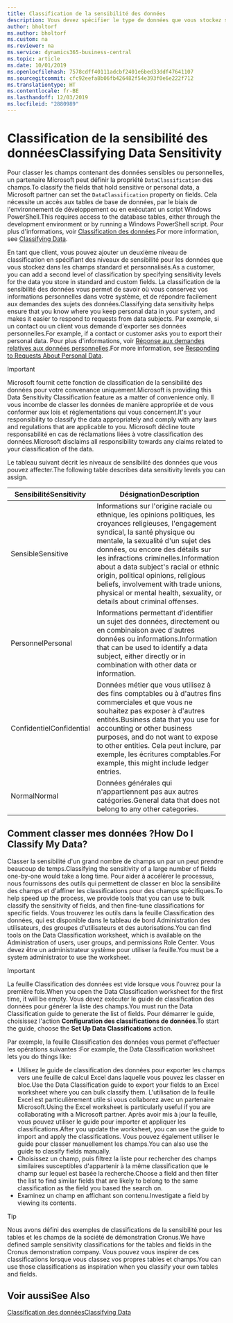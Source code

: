 ```yaml
---
title: Classification de la sensibilité des données
description: Vous devez spécifier le type de données que vous stockez sur les personnes afin de pouvoir répondre aux demandes des sujets des données.
author: bholtorf
ms.author: bholtorf
ms.custom: na
ms.reviewer: na
ms.service: dynamics365-business-central
ms.topic: article
ms.date: 10/01/2019
ms.openlocfilehash: 7578cdff40111adcbf2401e6bed33ddf47641107
ms.sourcegitcommit: cfc92eefa8b06fb426482f54e393f0e6e222f712
ms.translationtype: HT
ms.contentlocale: fr-BE
ms.lasthandoff: 12/03/2019
ms.locfileid: "2880989"
---
```

# <a name="classifying-data-sensitivity"></a><span data-ttu-id="c5d67-103">Classification de la sensibilité des données</span><span class="sxs-lookup"><span data-stu-id="c5d67-103">Classifying Data Sensitivity</span></span>
<span data-ttu-id="c5d67-104">Pour classer les champs contenant des données sensibles ou personnelles, un partenaire Microsoft peut définir la propriété ```DataClassification``` des champs.</span><span class="sxs-lookup"><span data-stu-id="c5d67-104">To classify the fields that hold sensitive or personal data, a Microsoft partner can set the ```DataClassification``` property on fields.</span></span> <span data-ttu-id="c5d67-105">Cela nécessite un accès aux tables de base de données, par le biais de l'environnement de développement ou en exécutant un script Windows PowerShell.</span><span class="sxs-lookup"><span data-stu-id="c5d67-105">This requires access to the database tables, either through the development environment or by running a Windows PowerShell script.</span></span> <span data-ttu-id="c5d67-106">Pour plus d'informations, voir [Classification des données](/dynamics365/business-central/dev-itpro/developer/devenv-classifying-data).</span><span class="sxs-lookup"><span data-stu-id="c5d67-106">For more information, see [Classifying Data](/dynamics365/business-central/dev-itpro/developer/devenv-classifying-data).</span></span>  

<span data-ttu-id="c5d67-107">En tant que client, vous pouvez ajouter un deuxième niveau de classification en spécifiant des niveaux de sensibilité pour les données que vous stockez dans les champs standard et personnalisés.</span><span class="sxs-lookup"><span data-stu-id="c5d67-107">As a customer, you can add a second level of classification by specifying sensitivity levels for the data you store in standard and custom fields.</span></span> <span data-ttu-id="c5d67-108">La classification de la sensibilité des données vous permet de savoir où vous conservez vos informations personnelles dans votre système, et de répondre facilement aux demandes des sujets des données.</span><span class="sxs-lookup"><span data-stu-id="c5d67-108">Classifying data sensitivity helps ensure that you know where you keep personal data in your system, and makes it easier to respond to requests from data subjects.</span></span> <span data-ttu-id="c5d67-109">Par exemple, si un contact ou un client vous demande d'exporter ses données personnelles.</span><span class="sxs-lookup"><span data-stu-id="c5d67-109">For example, if a contact or customer asks you to export their personal data.</span></span> <span data-ttu-id="c5d67-110">Pour plus d'informations, voir [Réponse aux demandes relatives aux données personnelles](admin-responding-to-requests-about-personal-data.md).</span><span class="sxs-lookup"><span data-stu-id="c5d67-110">For more information, see [Responding to Requests About Personal Data](admin-responding-to-requests-about-personal-data.md).</span></span>

> [!Important]
> <span data-ttu-id="c5d67-111">Microsoft fournit cette fonction de classification de la sensibilité des données pour votre convenance uniquement.</span><span class="sxs-lookup"><span data-stu-id="c5d67-111">Microsoft is providing this Data Sensitivity Classification feature as a matter of convenience only.</span></span> <span data-ttu-id="c5d67-112">Il vous incombe de classer les données de manière appropriée et de vous conformer aux lois et réglementations qui vous concernent.</span><span class="sxs-lookup"><span data-stu-id="c5d67-112">It's your responsibility to classify the data appropriately and comply with any laws and regulations that are applicable to you.</span></span> <span data-ttu-id="c5d67-113">Microsoft décline toute responsabilité en cas de réclamations liées à votre classification des données.</span><span class="sxs-lookup"><span data-stu-id="c5d67-113">Microsoft disclaims all responsibility towards any claims related to your classification of the data.</span></span>  

<span data-ttu-id="c5d67-114">Le tableau suivant décrit les niveaux de sensibilité des données que vous pouvez affecter.</span><span class="sxs-lookup"><span data-stu-id="c5d67-114">The following table describes data sensitivity levels you can assign.</span></span>

|<span data-ttu-id="c5d67-115">Sensibilité</span><span class="sxs-lookup"><span data-stu-id="c5d67-115">Sensitivity</span></span>|<span data-ttu-id="c5d67-116">Désignation</span><span class="sxs-lookup"><span data-stu-id="c5d67-116">Description</span></span>|
|----|----|
|<span data-ttu-id="c5d67-117">Sensible</span><span class="sxs-lookup"><span data-stu-id="c5d67-117">Sensitive</span></span> | <span data-ttu-id="c5d67-118">Informations sur l'origine raciale ou ethnique, les opinions politiques, les croyances religieuses, l'engagement syndical, la santé physique ou mentale, la sexualité d'un sujet des données, ou encore des détails sur les infractions criminelles.</span><span class="sxs-lookup"><span data-stu-id="c5d67-118">Information about a data subject's racial or ethnic origin, political opinions, religious beliefs, involvement with trade unions, physical or mental health, sexuality, or details about criminal offenses.</span></span> |
|<span data-ttu-id="c5d67-119">Personnel</span><span class="sxs-lookup"><span data-stu-id="c5d67-119">Personal</span></span> | <span data-ttu-id="c5d67-120">Informations permettant d'identifier un sujet des données, directement ou en combinaison avec d'autres données ou informations.</span><span class="sxs-lookup"><span data-stu-id="c5d67-120">Information that can be used to identify a data subject, either directly or in combination with other data or information.</span></span>|
|<span data-ttu-id="c5d67-121">Confidentiel</span><span class="sxs-lookup"><span data-stu-id="c5d67-121">Confidential</span></span> | <span data-ttu-id="c5d67-122">Données métier que vous utilisez à des fins comptables ou à d'autres fins commerciales et que vous ne souhaitez pas exposer à d'autres entités.</span><span class="sxs-lookup"><span data-stu-id="c5d67-122">Business data that you use for accounting or other business purposes, and do not want to expose to other entities.</span></span> <span data-ttu-id="c5d67-123">Cela peut inclure, par exemple, les écritures comptables.</span><span class="sxs-lookup"><span data-stu-id="c5d67-123">For example, this might include ledger entries.</span></span>|
|<span data-ttu-id="c5d67-124">Normal</span><span class="sxs-lookup"><span data-stu-id="c5d67-124">Normal</span></span> | <span data-ttu-id="c5d67-125">Données générales qui n'appartiennent pas aux autres catégories.</span><span class="sxs-lookup"><span data-stu-id="c5d67-125">General data that does not belong to any other categories.</span></span>|

## <a name="how-do-i-classify-my-data"></a><span data-ttu-id="c5d67-126">Comment classer mes données ?</span><span class="sxs-lookup"><span data-stu-id="c5d67-126">How Do I Classify My Data?</span></span>
<span data-ttu-id="c5d67-127">Classer la sensibilité d'un grand nombre de champs un par un peut prendre beaucoup de temps.</span><span class="sxs-lookup"><span data-stu-id="c5d67-127">Classifying the sensitivity of a large number of fields one-by-one would take a long time.</span></span> <span data-ttu-id="c5d67-128">Pour aider à accélérer le processus, nous fournissons des outils qui permettent de classer en bloc la sensibilité des champs et d'affiner les classifications pour des champs spécifiques.</span><span class="sxs-lookup"><span data-stu-id="c5d67-128">To help speed up the process, we provide tools that you can use to bulk classify the sensitivity of fields, and then fine-tune classifications for specific fields.</span></span> <span data-ttu-id="c5d67-129">Vous trouverez les outils dans la feuille Classification des données, qui est disponible dans le tableau de bord Administration des utilisateurs, des groupes d'utilisateurs et des autorisations.</span><span class="sxs-lookup"><span data-stu-id="c5d67-129">You can find tools on the Data Classification worksheet, which is available on the Administration of users, user groups, and permissions Role Center.</span></span> <span data-ttu-id="c5d67-130">Vous devez être un administrateur système pour utiliser la feuille.</span><span class="sxs-lookup"><span data-stu-id="c5d67-130">You must be a system administrator to use the worksheet.</span></span>

> [!Important]
> <span data-ttu-id="c5d67-131">La feuille Classification des données est vide lorsque vous l'ouvrez pour la première fois.</span><span class="sxs-lookup"><span data-stu-id="c5d67-131">When you open the Data Classification worksheet for the first time, it will be empty.</span></span> <span data-ttu-id="c5d67-132">Vous devez exécuter le guide de classification des données pour générer la liste des champs.</span><span class="sxs-lookup"><span data-stu-id="c5d67-132">You must run the Data Classification guide to generate the list of fields.</span></span> <span data-ttu-id="c5d67-133">Pour démarrer le guide, choisissez l'action **Configuration des classifications de données**.</span><span class="sxs-lookup"><span data-stu-id="c5d67-133">To start the guide, choose the **Set Up Data Classifications** action.</span></span>

<span data-ttu-id="c5d67-134">Par exemple, la feuille Classification des données vous permet d'effectuer les opérations suivantes :</span><span class="sxs-lookup"><span data-stu-id="c5d67-134">For example, the Data Classification worksheet lets you do things like:</span></span>  

* <span data-ttu-id="c5d67-135">Utilisez le guide de classification des données pour exporter les champs vers une feuille de calcul Excel dans laquelle vous pouvez les classer en bloc.</span><span class="sxs-lookup"><span data-stu-id="c5d67-135">Use the Data Classification guide to export your fields to an Excel worksheet where you can bulk classify them.</span></span> <span data-ttu-id="c5d67-136">L'utilisation de la feuille Excel est particulièrement utile si vous collaborez avec un partenaire Microsoft.</span><span class="sxs-lookup"><span data-stu-id="c5d67-136">Using the Excel worksheet is particularly useful if you are collaborating with a Microsoft partner.</span></span> <span data-ttu-id="c5d67-137">Après avoir mis à jour la feuille, vous pouvez utiliser le guide pour importer et appliquer les classifications.</span><span class="sxs-lookup"><span data-stu-id="c5d67-137">After you update the worksheet, you can use the guide to import and apply the classifications.</span></span> <span data-ttu-id="c5d67-138">Vous pouvez également utiliser le guide pour classer manuellement les champs.</span><span class="sxs-lookup"><span data-stu-id="c5d67-138">You can also use the guide to classify fields manually.</span></span>  
* <span data-ttu-id="c5d67-139">Choisissez un champ, puis filtrez la liste pour rechercher des champs similaires susceptibles d'appartenir à la même classification que le champ sur lequel est basée la recherche.</span><span class="sxs-lookup"><span data-stu-id="c5d67-139">Choose a field and then filter the list to find similar fields that are likely to belong to the same classification as the field you based the search on.</span></span>  
* <span data-ttu-id="c5d67-140">Examinez un champ en affichant son contenu.</span><span class="sxs-lookup"><span data-stu-id="c5d67-140">Investigate a field by viewing its contents.</span></span>  

> [!Tip]
> <span data-ttu-id="c5d67-141">Nous avons défini des exemples de classifications de la sensibilité pour les tables et les champs de la société de démonstration Cronus.</span><span class="sxs-lookup"><span data-stu-id="c5d67-141">We have defined sample sensitivity classifications for the tables and fields in the Cronus demonstration company.</span></span> <span data-ttu-id="c5d67-142">Vous pouvez vous inspirer de ces classifications lorsque vous classez vos propres tables et champs.</span><span class="sxs-lookup"><span data-stu-id="c5d67-142">You can use those classifications as inspiration when you classify your own tables and fields.</span></span>

## <a name="see-also"></a><span data-ttu-id="c5d67-143">Voir aussi</span><span class="sxs-lookup"><span data-stu-id="c5d67-143">See Also</span></span>

[<span data-ttu-id="c5d67-144">Classification des données</span><span class="sxs-lookup"><span data-stu-id="c5d67-144">Classifying Data</span></span>](/dynamics365/business-central/dev-itpro/developer/devenv-classifying-data)  

